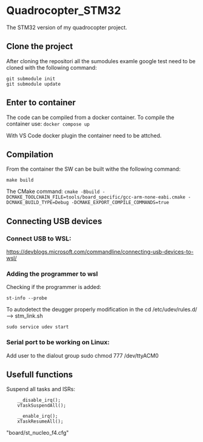 # Quadrocopter_STM32
The STM32 version of my quadrocopter project.

## Clone the project

After cloning the repositori all the sumodules examle google test need to be cloned with the following command:

```
git submodule init
git submodule update
```

## Enter to container
The code can be compiled from a docker container. To compile the container use:
`docker compose up`

With VS Code docker plugin the container need to be attched.

## Compilation
From the container the SW can be built withe the following command:

`make build`

The CMake command:
`cmake -Bbuild -DCMAKE_TOOLCHAIN_FILE=tools/board_specific/gcc-arm-none-eabi.cmake -DCMAKE_BUILD_TYPE=Debug -DCMAKE_EXPORT_COMPILE_COMMANDS=true`


## Connecting USB devices

### Connect USB to WSL:
https://devblogs.microsoft.com/commandline/connecting-usb-devices-to-wsl/

### Adding the programmer to wsl 
Checking if the programmer is added:

`st-info --probe`

To autodetect the deugger properly 
modification in the cd /etc/udev/rules.d/  --> stm_link.sh

`sudo service udev start`


### Serial port to be working on Linux:
Add user to the dialout group
sudo chmod 777 /dev/ttyACM0


## Usefull functions

Suspend all tasks and ISRs:
```
    __disable_irq();
    vTaskSuspendAll();

    __enable_irq(); 
    xTaskResumeAll();
```

"board/st_nucleo_f4.cfg"